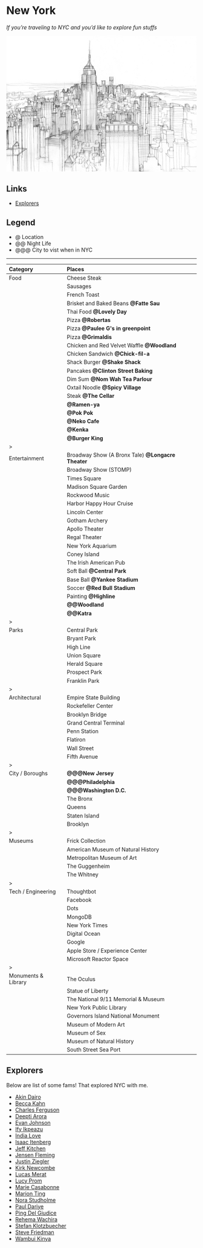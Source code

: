 # New York

*If you’re traveling to NYC and you’d like to explore fun stuffs*


![Manhattan Skyline Sketch][]


## Links
  - [Explorers](#explorers)

## Legend

- @ Location
- @@ Night Life
- @@@ City to vist when in NYC

---

| Category      | Places                                            |
| :------------ |:--------------------------------------------------|
| Food          | Cheese Steak                                      |
|               | Sausages                                          |
|               | French Toast                                      |
|               | Brisket and Baked Beans **@Fatte Sau**            |
|               | Thai Food **@Lovely Day**                         |
|               | Pizza **@Robertas**                               |
|               | Pizza **@Paulee G's in greenpoint**               |
|               | Pizza **@Grimaldis**                              |
|               | Chicken and Red Velvet Waffle **@Woodland**       |
|               | Chicken Sandwich **@Chick-fil-a**                 |
|               | Shack Burger **@Shake Shack**                     |
|               | Pancakes **@Clinton Street Baking**               |
|               | Dim Sum **@Nom Wah Tea Parlour**                  |
|               | Oxtail Noodle **@Spicy Village**                  |
|               | Steak **@The Cellar**                             |
|               | **@Ramen-ya**                                     |
|               | **@Pok Pok**                                      |
|               | **@Neko Cafe**                                    |
|               | **@Kenka**                                        |
|               | **@Burger King**                                  |
| >             |                                                   |
| Entertainment | Broadway Show (A Bronx Tale) **@Longacre Theater**|
|               | Broadway Show (STOMP)                             |
|               | Times Square                                      |
|               | Madison Square Garden                             |
|               | Rockwood Music                                    |
|               | Harbor Happy Hour Cruise                          |
|               | Lincoln Center                                    |
|               | Gotham Archery                                    |
|               | Apollo Theater                                    |
|               | Regal Theater                                     |
|               | New York Aquarium                                 |
|               | Coney Island                                      |
|               | The Irish American Pub                            |
|               | Soft Ball **@Central Park**                       |
|               | Base Ball **@Yankee Stadium**                     |
|               | Soccer **@Red Bull Stadium**                      |
|               | Painting **@Highline**                            |
|               | **@@Woodland**                                    |
|               | **@@Katra**                                       |
| >             |                                                   |
| Parks         | Central Park                                      |
|               | Bryant Park                                       |
|               | High Line                                         |
|               | Union Square                                      |
|               | Herald Square                                     |
|               | Prospect Park                                     |
|               | Franklin Park                                     |
| >             |                                                   |
| Architectural | Empire State Building                             |
|               | Rockefeller Center                                |
|               | Brooklyn Bridge                                   |
|               | Grand Central Terminal                            |
|               | Penn Station                                      |
|               | Flatiron                                          |
|               | Wall Street                                       |
|               | Fifth Avenue                                      |
| >             |                                                   |
| City / Boroughs | **@@@New Jersey**                               |
|               | **@@@Philadelphia**                               |
|               | **@@@Washington D.C.**                            |
|               | The Bronx                                         |
|               | Queens                                            |
|               | Staten Island                                     |
|               | Brooklyn                                          |
| >             |                                                   |
| Museums       | Frick Collection                                  |
|               | American Museum of Natural History                |
|               | Metropolitan Museum of Art                        |
|               | The Guggenheim                                    |
|               | The Whitney                                       |
| >             |                                                   |
| Tech / Engineering | Thoughtbot                                   |
|               | Facebook                                          |
|               | Dots                                              |
|               | MongoDB                                           |
|               | New York Times                                    |
|               | Digital Ocean                                     |
|               | Google                                            |
|               | Apple Store / Experience Center                   |
|               | Microsoft Reactor Space                           |
| >             |                                                   |
| Monuments & Library | The Oculus                                  |
|               | Statue of Liberty                                 |
|               | The National 9/11 Memorial & Museum               |
|               | New York Public Library                           |
|               | Governors Island National Monument                |
|               | Museum of Modern Art                              |
|               | Museum of Sex                                     |
|               | Museum of Natural History                         |
|               | South Street Sea Port                             |

## Explorers

Below are list of some fams! That explored NYC with me.

  - [Akin Dairo]()
  - [Becca Kahn]()
  - [Charles Ferguson]()
  - [Deepti Arora]()
  - [Evan Johnson]()
  - [Ify Ikpeazu]()
  - [India Love]()
  - [Isaac Itenberg]()
  - [Jeff Kitchen]()
  - [Jensen Fleming]()
  - [Justin Ziegler]()
  - [Kirk Newcombe]()
  - [Lucas Merat]()
  - [Lucy Prom]()
  - [Marie Casabonne]()
  - [Marion Ting]()
  - [Nora Studholme]()
  - [Paul Dariye]()
  - [Ping Del Giudice]()
  - [Rehema Wachira]()
  - [Stefan Klotzbuecher]()
  - [Steve Friedman]()
  - [Wambui Kinya]()

  [Manhattan Skyline Sketch]: ../_static/manhattan-skyline-sketch.jpg "Manhattan Skyline Sketch"

